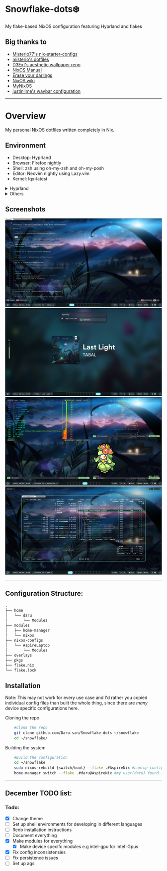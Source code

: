 Snowflake-dots❄️ 
===============

My flake-based NixOS configuration featuring Hyprland and flakes

## Big thanks to
* [Misterio77's nix-starter-configs](https://github.com/Misterio77/nix-starter-configs "nix-starter-configs")
* [misterio's dotfiles](https://git.sr.ht/~misterio/nix-config "dots")
* [D3Ext's aesthetic wallpaper repo](https://github.com/D3Ext/aesthetic-wallpapers "walls")
* [NixOS Manual](https://nixos.org/manual/nixos/unstable/ "nix")
* [Erase your darlings](https://grahamc.com/blog/erase-your-darlings/ "persist")
* [NixOS wiki](https://nixos.wiki "nix-wiki")
* [MyNixOS](https://mynixos.com "Best nix resource")
* [justinlime's waybar configuration](https://github.com/justinlime/dotfiles)
---

# Overview
My personal NixOS dotfiles written completely in Nix.

## Environment 
* Desktop: Hyprland
* Browser: Firefox nightly
* Shell: zsh using oh-my-zsh and oh-my-posh
* Editor: Neovim nightly using Lazy.vim
* Kernel: lqx-latest

 <details>
  <summary>Hyprland</summary>
    <ul>
        <li>Bar: waybar</li>
        <li>Launcher: anyrun</li>
        <li>Terminal: kitty</li>
        <li>Monitor management: kanshi</li>
        <li>Media control: playerctl</li>
        <li>Idle: swayidle</li>
        <li>Lockscreen: swaylock</li>
        <li>Volume & brighness control: swayosd</li>
        <li>Clipboard: copyq/wl-clipboard</li>
        <li>Wallpapers: wpaperd</li>
    </ul>
</details>

 <details>
  <summary>Others</summary>
    <ul>
        <li>Audio effects: easyeffects</li>
        <li>Files: ranger/dolphin</li>
        <li>Music: Spotify with spicetify</li>
        <li>Minecraft: Prism-Launcher - <i>cracked</i></li>
        <li>Video: mpv with scripts</li>
        <li>Monitoring: Btop/Nvtop</li>
        <li>IO Scheduler: none/system76</li>
        <li>Systemd control: sysz</li>
        <li>Youtube: freetube</li>
        <li>Images: pqiv</li>
        <li>Markdown editing: glow</li>
        <li>Anime stream/download: ani-cli</li>
    </ul>
</details>

## Screenshots
![Preview 1](https://github.com/Daru-san/Snowflake-dots/blob/master/assets/prev1.png)
![Preview 2](https://github.com/Daru-san/Snowflake-dots/blob/master/assets/prev2.png)
![Preview 3](https://github.com/Daru-san/Snowflake-dots/blob/master/assets/prev3.png)
![Preview 4](https://github.com/Daru-san/Snowflake-dots/blob/master/assets/prev4.png)

---

## Configuration Structure:
```
.
├── home
│   └── daru
│       └── Modules
├── modules
│   ├── home-manager
│   └── nixos
├── nixos-configs
│   └── AspireLaptop
│       └── Modules
├── overlays
├── pkgs
├── flake.nix
└── flake.lock
```
## Installation
Note: This may not work for every use case and I'd rather you copied individual config files than built the whole thing, since there are *many* device specific configurations here.

Cloning the repo
```bash
    #Clone the repo   
    git clone github.com/Daru-san/Snowflake-dots ~/snowflake 
    cd ~/snowflake/ 
```
Building the system
```bash
    #Build the configuration
    cd ~/snowflake
    sudo nixos-rebuild {switch/boot} --flake .#AspireNix #Laptop configuration 
    home-manager switch --flake .#daru@AspireNix #my user(daru) found in /home/daru
```
---

## December TODO list:

### Todo:
- [x] Change theme
- [ ] Set up shell environments for developing in different languages
- [ ] Redo installation instructions
- [ ] Document everything
- [x] Make modules for everything
  - [x] Make device specifc modules e.g intel-gpu for intel iGpus
- [x] Fix config inconsistensies
- [ ] Fix persistence issues
- [ ] Set up ags
